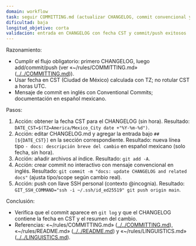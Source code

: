 ```yaml
---
domain: workflow
task: seguir COMMITTING.md (actualizar CHANGELOG, commit convencional y push con llave personal)
dificultad: baja
longitud_objetivo: corta
validacion: entrada en CHANGELOG con fecha CST y commit/push exitosos
---
```


Razonamiento:
- Cumplir el flujo obligatorio: primero CHANGELOG, luego add/commit/push (ver «~/rules/COMMITTING.md» ([../../COMMITTING.md](../../COMMITTING.md))).
- Usar fecha en CST (Ciudad de México) calculada con TZ; no rotular CST a horas UTC.
- Mensaje de commit en inglés con Conventional Commits; documentación en español mexicano.

Pasos:
1) Acción: obtener la fecha CST para el CHANGELOG (sin hora).
   Resultado: `DATE_CST=$(TZ=America/Mexico_City date +"%Y-%m-%d")`.
2) Acción: editar CHANGELOG.md y agregar la entrada bajo `## [${DATE_CST}]` en la sección correspondiente.
   Resultado: nueva línea tipo `- docs: descripción breve del cambio` en español mexicano (solo fecha, sin hora).
3) Acción: añadir archivos al índice.
   Resultado: `git add -A`.
4) Acción: crear commit no interactivo con mensaje convencional en inglés.
   Resultado: `git commit -m "docs: update CHANGELOG and related docs"` (ajusta tipo/scope según cambio real).
5) Acción: push con llave SSH personal (contexto @incognia).
   Resultado: `GIT_SSH_COMMAND="ssh -i ~/.ssh/id_ed25519" git push origin main`.

Conclusión:
- Verifica que el commit aparece en `git log` y que el CHANGELOG contiene la fecha en CST y el resumen del cambio.
- Referencias: «~/rules/COMMITTING.md» ([../../COMMITTING.md](../../COMMITTING.md)), «~/rules/README.md» ([../../README.md](../../README.md)) y «~/rules/LINGUISTICS.md» ([../../LINGUISTICS.md](../../LINGUISTICS.md)).

